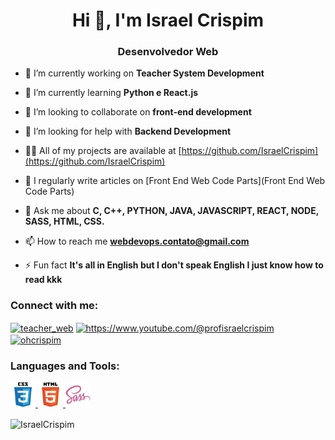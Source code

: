 <h1 align="center">Hi 👋, I'm Israel Crispim</h1>
<h3 align="center">Desenvolvedor Web</h3>

- 🔭 I’m currently working on **Teacher System Development**

- 🌱 I’m currently learning **Python e React.js**

- 👯 I’m looking to collaborate on **front-end development**

- 🤝 I’m looking for help with **Backend Development**

- 👨‍💻 All of my projects are available at [https://github.com/IsraelCrispim](https://github.com/IsraelCrispim)

- 📝 I regularly write articles on [Front End Web Code Parts](Front End Web Code Parts)

- 💬 Ask me about **C, C++, PYTHON, JAVA, JAVASCRIPT, REACT, NODE, SASS, HTML, CSS.**

- 📫 How to reach me **webdevops.contato@gmail.com**

- ⚡ Fun fact **It's all in English but I don't speak English I just know how to read kkk**

<h3 align="left">Connect with me:</h3>
<p align="left">
<a href="https://instagram.com/teacher_web" target="blank"><img align="center" src="https://raw.githubusercontent.com/rahuldkjain/github-profile-readme-generator/master/src/images/icons/Social/instagram.svg" alt="teacher_web" height="30" width="40" /></a>
<a href="https://www.youtube.com/c/https://www.youtube.com/@profisraelcrispim" target="blank"><img align="center" src="https://raw.githubusercontent.com/rahuldkjain/github-profile-readme-generator/master/src/images/icons/Social/youtube.svg" alt="https://www.youtube.com/@profisraelcrispim" height="30" width="40" /></a>
<a href="https://discord.gg/ohcrispim" target="blank"><img align="center" src="https://raw.githubusercontent.com/rahuldkjain/github-profile-readme-generator/master/src/images/icons/Social/discord.svg" alt="ohcrispim" height="30" width="40" /></a>
</p>

<h3 align="left">Languages and Tools:</h3>
<p align="left"> <a href="https://www.w3schools.com/css/" target="_blank" rel="noreferrer"> <img src="https://raw.githubusercontent.com/devicons/devicon/master/icons/css3/css3-original-wordmark.svg" alt="css3" width="40" height="40"/> </a> <a href="https://www.w3.org/html/" target="_blank" rel="noreferrer"> <img src="https://raw.githubusercontent.com/devicons/devicon/master/icons/html5/html5-original-wordmark.svg" alt="html5" width="40" height="40"/> </a> <a href="https://developer.mozilla.org/en-US/docs/Web/JavaScript" target="_blank" rel="noreferrer">  <img src="https://raw.githubusercontent.com/devicons/devicon/master/icons/sass/sass-original.svg" alt="sass" width="40" height="40"/> </a> </p>

<p><img align="center" src="https://github-readme-stats.vercel.app/api/top-langs?username=IsraelCrispim&show_icons=true&locale=en&layout=compact" alt="IsraelCrispim" /></p>
